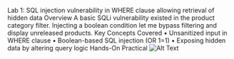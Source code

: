 Lab 1: SQL injection vulnerability in WHERE clause allowing retrieval of hidden data
Overview
A basic SQLi vulnerability existed in the product category filter. Injecting a boolean condition let me bypass filtering and display unreleased products.
Key Concepts Covered
•	Unsanitized input in WHERE clause
•	Boolean-based SQL injection (OR 1=1)
•	Exposing hidden data by altering query logic
Hands-On Practical
![Alt Text](LAB1/DSC03806_optimized_700.jpg)
